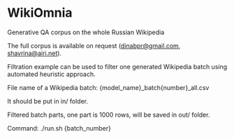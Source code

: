 # WikiOmnia
Generative QA corpus on the whole Russian Wikipedia

The full corpus is available on request (dinabpr@gmail.com, shavrina@airi.net).

Filtration example can be used to filter one generated Wikipedia batch using automated heuristic approach. 

File name of a Wikipedia batch: {model_name}_batch{number}_all.csv

It should be put in in/ folder. 

Filtered batch parts, one part is 1000 rows, will be saved in out/ folder.

Command: ./run.sh {batch_number}
